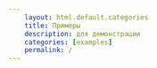 ```yaml
---
    layout: html.default.categories
    title: Примеры
    description: для демонстрации
    categories: [examples]
    permalink: /
---
```


